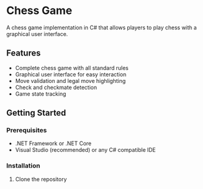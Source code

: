 # Chess Game

A chess game implementation in C# that allows players to play chess with a graphical user interface.

## Features

- Complete chess game with all standard rules
- Graphical user interface for easy interaction
- Move validation and legal move highlighting
- Check and checkmate detection
- Game state tracking

## Getting Started

### Prerequisites

- .NET Framework or .NET Core
- Visual Studio (recommended) or any C# compatible IDE

### Installation

1. Clone the repository